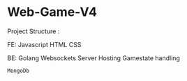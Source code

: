 # Web-Game-V4


Project Structure :

  FE: 
    Javascript
    HTML 
    CSS
    
  BE: 
    Golang 
      Websockets
      Server Hosting
      Gamestate handling
      
    MongoDb
